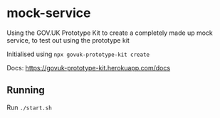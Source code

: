 # mock-service

Using the GOV.UK Prototype Kit to create a completely made up mock service, to test out using the prototype kit

Initialised using `npx govuk-prototype-kit create`

Docs: https://govuk-prototype-kit.herokuapp.com/docs

## Running

Run `./start.sh`